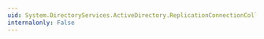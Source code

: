 ```yaml
---
uid: System.DirectoryServices.ActiveDirectory.ReplicationConnectionCollection.Item(System.Int32)
internalonly: False
---
```


